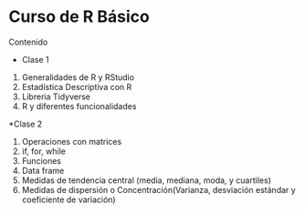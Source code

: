 # Curso de R Básico
Contenido

* Clase 1
1. Generalidades de R y RStudio
2. Estadística Descriptiva con R
3. Libreria Tidyverse
4. R y diferentes funcionalidades

*Clase 2
1. Operaciones con matrices
2. if, for, while
3. Funciones
4. Data frame
5. Medidas de tendencia central (media, mediana, moda, y cuartiles)
6. Medidas de dispersión o Concentración(Varianza, desviación estándar y coeficiente de variación)
